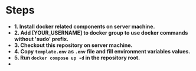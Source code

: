﻿# Steps

- **1. Install docker related components on server machine.**
- **2. Add [YOUR_USERNAME] to docker group to use docker commands without 'sudo' prefix.**
- **3. Checkout this repository on server machine.**
- **4. Copy `template.env` as `.env` file and fill environment variables values.**
- **5. Run `docker compose up -d` in the repository root.**
- 